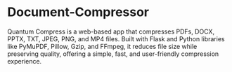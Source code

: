 # Document-Compressor
Quantum Compress is a web-based app that compresses PDFs, DOCX, PPTX, TXT, JPEG, PNG, and MP4 files. Built with Flask and Python libraries like PyMuPDF, Pillow, Gzip, and FFmpeg, it reduces file size while preserving quality, offering a simple, fast, and user-friendly compression experience.
